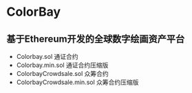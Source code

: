 # ColorBay 
## 基于Ethereum开发的全球数字绘画资产平台

- Colorbay.sol	    通证合约
- Colorbay.min.sol	通证合约压缩版
- ColorbayCrowdsale.sol	    众筹合约
- ColorbayCrowdsale.min.sol	众筹合约压缩版
